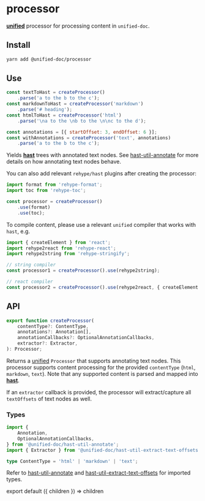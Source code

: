 # processor

[**unified**][unified] processor for processing content in `unified-doc`.

## Install

```sh
yarn add @unified-doc/processor
```

## Use

```js
const textToHast = createProcessor()
	.parse('a to the b to the c');
const markdownToHast = createProcessor('markdown')
	.parse('# heading');
const htmlToHast = createProcessor('html')
	.parse('\na to the \nb to the \n\nc to the d');

const annotations = [{ startOffset: 3, endOffset: 6 }];
const withAnnotations = createProcessor('text', annotations)
	.parse('a to the b to the c');
```

Yields [**hast**][hast] trees with annotated text nodes.  See [hast-util-annotate](../hast-util-annotate/) for more details on how annotating text nodes behave.

You can also add relevant `rehype/hast` plugins after creating the processor:

```js
import format from 'rehype-format';
import toc from 'rehype-toc';

const processor = createProcessor()
	.use(format)
	.use(toc);
```

To compile content, please use a relevant `unified` compiler that works with `hast`, e.g.

```js
import { createElement } from 'react';
import rehype2react from 'rehype-react';
import rehype2string from 'rehype-stringify';

// string compiler
const processor1 = createProcessor().use(rehype2string);

// react compiler
const processor2 = createProcessor().use(rehype2react, { createElement });
```

## API

```ts
export function createProcessor(
	contentType?: ContentType,
	annotations?: Annotation[],
	annotationCallbacks?: OptionalAnnotationCallbacks,
	extractor?: Extractor,
): Processor;
```

Returns a [unified][unified] `Processor` that supports annotating text nodes.  This processor supports content processing for the provided `contentType` (`html`, `markdown`, `text`).  Note that any supported content is parsed and mapped into [**hast**][hast].

If an `extractor` callback is provided, the processor will extract/capture all `textOffsets` of text nodes as well.

### Types

```ts
import {
	Annotation,
	OptionalAnnotationCallbacks,
} from '@unified-doc/hast-util-annotate';
import { Extractor } from '@unified-doc/hast-util-extract-text-offsets';

type ContentType = 'html' | 'markdown' | 'text';
```

Refer to [hast-util-annotate](../hast-util-annotate/) and [hast-util-extract-text-offsets](../hast-util-extract-text-offsets) for imported types.

<!-- Definition -->
[unified]: https://unifiedjs.com/
[hast]: https://github.com/syntax-tree/hast

<!-- Unfortunate hack to make importing gatsby in mdx work... -->
export default ({ children }) => children
